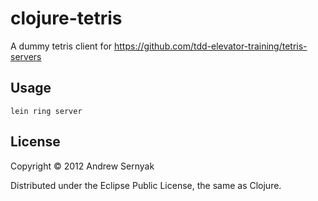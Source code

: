 # clojure-tetris

A dummy tetris client for https://github.com/tdd-elevator-training/tetris-servers

## Usage

	lein ring server

## License

Copyright © 2012 Andrew Sernyak

Distributed under the Eclipse Public License, the same as Clojure.
